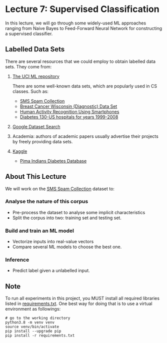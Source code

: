 # Lecture 7: Supervised Classification

In this lecture, we will go through some widely-used ML approaches ranging from Naive Bayes to Feed-Forward 
Neural Network for constructing a supervised classifier.

## Labelled Data Sets

There are several resources that we could employ to obtain labelled data sets. They come from:

1. [The UCI ML repository](http://archive.ics.uci.edu/ml/datasets.php)

    There are some well-known data sets, which are popularly used in CS classes. Such as:
    - [SMS Spam Collection](https://archive.ics.uci.edu/ml/datasets/SMS+Spam+Collection#)
    - [Breast Cancer Wisconsin (Diagnostic) Data Set](http://archive.ics.uci.edu/ml/datasets/Breast+Cancer+Wisconsin+%28Diagnostic%29)
    - [Human Activity Recognition Using Smartphones](http://archive.ics.uci.edu/ml/datasets/Human+Activity+Recognition+Using+Smartphones)
    - [Diabetes 130-US hospitals for years 1999-2008](http://archive.ics.uci.edu/ml/datasets/Diabetes+130-US+hospitals+for+years+1999-2008#)

2. [Google Dataset Search](https://datasetsearch.research.google.com/)

3. Academia: authors of academic papers usually advertise their projects by freely providing data sets.

4. [Kaggle](https://www.kaggle.com/)
    - [Pima Indians Diabetes Database](https://www.kaggle.com/uciml/pima-indians-diabetes-database)

## About This Lecture
We will work on the [SMS Spam Collection](https://archive.ics.uci.edu/ml/datasets/SMS+Spam+Collection#) dataset to:

### Analyse the nature of this corpus
- Pre-process the dataset to analyse some implicit characteristics 
- Split the corpus into two: training set and testing set.
### Build and train an ML model
- Vectorize inputs into real-value vectors
- Compare several ML models to choose the best one.
### Inference 
- Predict label given a unlabelled input.

## Note
To run all experiments in this project, you MUST install all required libraries 
listed in [requirements.txt](./requirements.txt). One best way for doing that is to use a virtual environment 
as followings:
```commandline
# go to the working directory
python3.8 -m venv venv
source venv/bin/activate
pip install --upgrade pip
pip install -r requirements.txt
```
